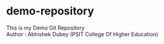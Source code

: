 # demo-repository
This is my Demo Git Repository<br>
Author : Abhishek Dubey (PSIT College Of Higher Education)
